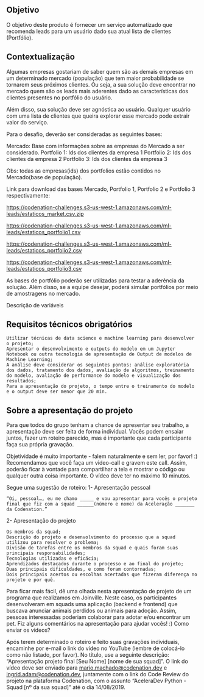 ﻿## Objetivo

O objetivo deste produto é fornecer um serviço automatizado que recomenda leads para um usuário dado sua atual lista de clientes (Portfólio).

## Contextualização

Algumas empresas gostariam de saber quem são as demais empresas em um determinado mercado (população) que tem maior probabilidade se tornarem seus próximos clientes. Ou seja, a sua solução deve encontrar no mercado quem são os leads mais aderentes dado as características dos clientes presentes no portfólio do usuário.

Além disso, sua solução deve ser agnóstica ao usuário. Qualquer usuário com uma lista de clientes que queira explorar esse mercado pode extrair valor do serviço.

Para o desafio, deverão ser consideradas as seguintes bases:

Mercado: Base com informações sobre as empresas do Mercado a ser considerado. Portfolio 1: Ids dos clientes da empresa 1 Portfolio 2: Ids dos clientes da empresa 2 Portfolio 3: Ids dos clientes da empresa 3

Obs: todas as empresas(ids) dos portfolios estão contidos no Mercado(base de população).

Link para download das bases Mercado, Portfolio 1, Portfolio 2 e Portfolio 3 respectivamente:

https://codenation-challenges.s3-us-west-1.amazonaws.com/ml-leads/estaticos_market.csv.zip

https://codenation-challenges.s3-us-west-1.amazonaws.com/ml-leads/estaticos_portfolio1.csv

https://codenation-challenges.s3-us-west-1.amazonaws.com/ml-leads/estaticos_portfolio2.csv

https://codenation-challenges.s3-us-west-1.amazonaws.com/ml-leads/estaticos_portfolio3.csv

As bases de portfólio poderão ser utilizadas para testar a aderência da solução. Além disso, se a equipe desejar, poderá simular portfólios por meio de amostragens no mercado.

Descrição de variáveis

## Requisitos técnicos obrigatórios

    Utilizar técnicas de data science e machine learning para desenvolver o projeto;
    Apresentar o desenvolvimento e outputs do modelo em um Jupyter Notebook ou outra tecnologia de apresentação de Output de modelos de Machine Learning;
    A análise deve considerar os seguintes pontos: análise exploratória dos dados, tratamento dos dados, avaliação de algoritmos, treinamento do modelo, avaliação de performance do modelo e visualização dos resultados;
    Para a apresentação do projeto, o tempo entre o treinamento do modelo e o output deve ser menor que 20 min.

## Sobre a apresentação do projeto

Para que todos do grupo tenham a chance de apresentar seu trabalho, a apresentação deve ser feita de forma individual. Vocês podem ensaiar juntos, fazer um roteiro parecido, mas é importante que cada participante faça sua própria gravação.

Objetividade é muito importante - falem naturalmente e sem ler, por favor! :) Recomendamos que você faça um video-call e gravem este call. Assim, poderão ficar à vontade para compartilhar a tela e mostrar o código ou qualquer outra coisa importante. O vídeo deve ter no máximo 10 minutos.

Segue uma sugestão de roteiro:
1- Apresentação pessoal

    “Oi, pessoal…, eu me chamo _____ e vou apresentar para vocês o projeto final que fiz com a squad ______(número e nome) da Aceleração _______ da Codenation.”

2- Apresentação do projeto

    Os membros da squad;
    Descrição do projeto e desenvolvimento do processo que a squad utilizou para resolver o problema;
    Divisão de tarefas entre os membros da squad e quais foram suas principais responsabilidades;
    Tecnologias utilizadas e eficácia;
    Aprendizados destacados durante o processo e ao final do projeto;
    Duas principais dificuldades, e como foram contornadas;
    Dois principais acertos ou escolhas acertadas que fizeram diferença no projeto e por quê.

Para ficar mais fácil, dê uma olhada nesta apresentação de projeto de um programa que realizamos em Joinville. Neste caso, os participantes desenvolveram em squads uma aplicação (backend e frontend) que buscava anunciar animais perdidos ou animais para adoção. Assim, pessoas interessadas poderiam colaborar para adotar e/ou encontrar um pet. Fiz alguns comentários na apresentação para ajudar vocês! :)
Como enviar os vídeos?

Após terem determinado o roteiro e feito suas gravações individuais, encaminhe por e-mail o link do vídeo no YouTube (lembre de colocá-lo como não listado, por favor). No título, use a seguinte descrição: “Apresentação projeto final [Seu Nome] [nome de sua squad]”. O link do vídeo deve ser enviado para mario.machado@codenation.dev e ingrid.adam@codenation.dev, juntamente com o link do Code Review do projeto na plataforma Codenation, com o assunto “AceleraDev Python - Squad [nº da sua squad]” até o dia 14/08/2019.
